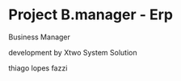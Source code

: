 <h1>Project B.manager - Erp</h1>

Business Manager


development by Xtwo System Solution


thiago lopes fazzi